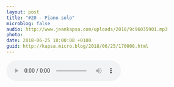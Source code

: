 ```yaml
---
layout: post
title: "#20 - Piano solo"
microblog: false
audio: http://www.jeankapsa.com/uploads/2018/9c96035901.mp3
photo: 
date: 2018-06-25 18:00:08 +0100
guid: http://kapsa.micro.blog/2018/06/25/170008.html
---
```

<audio controls="controls" src="http://www.jeankapsa.com/uploads/2018/9c96035901.mp3" />
